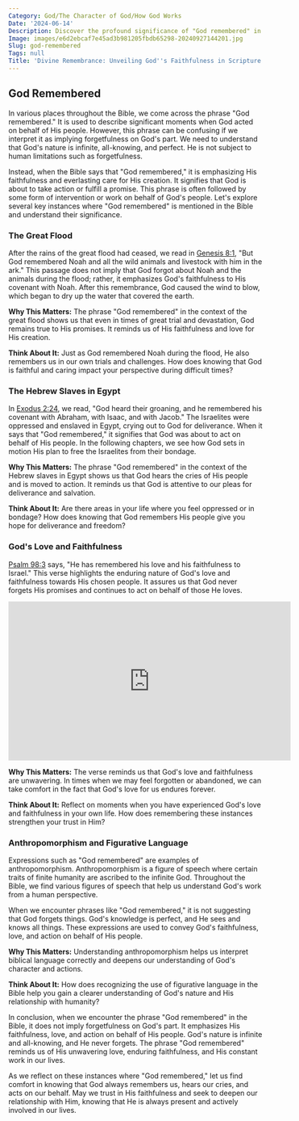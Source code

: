 ```yaml
---
Category: God/The Character of God/How God Works
Date: '2024-06-14'
Description: Discover the profound significance of "God remembered" in biblical contexts and how this concept reflects divine intervention and care. Explore the depth of meaning behind God's remembrance in times of challenge and triumph.
Image: images/e6d2ebcaf7e45ad3b981205fbdb65298-20240927144201.jpg
Slug: god-remembered
Tags: null
Title: 'Divine Remembrance: Unveiling God''s Faithfulness in Scripture'
---
```


## God Remembered

In various places throughout the Bible, we come across the phrase "God remembered." It is used to describe significant moments when God acted on behalf of His people. However, this phrase can be confusing if we interpret it as implying forgetfulness on God's part. We need to understand that God's nature is infinite, all-knowing, and perfect. He is not subject to human limitations such as forgetfulness.

Instead, when the Bible says that "God remembered," it is emphasizing His faithfulness and everlasting care for His creation. It signifies that God is about to take action or fulfill a promise. This phrase is often followed by some form of intervention or work on behalf of God's people. Let's explore several key instances where "God remembered" is mentioned in the Bible and understand their significance.

### The Great Flood

After the rains of the great flood had ceased, we read in [Genesis 8:1](https://www.bibleref.com/Genesis/8/Genesis-8-1.html), "But God remembered Noah and all the wild animals and livestock with him in the ark." This passage does not imply that God forgot about Noah and the animals during the flood; rather, it emphasizes God's faithfulness to His covenant with Noah. After this remembrance, God caused the wind to blow, which began to dry up the water that covered the earth.

**Why This Matters:** The phrase "God remembered" in the context of the great flood shows us that even in times of great trial and devastation, God remains true to His promises. It reminds us of His faithfulness and love for His creation.

**Think About It:** Just as God remembered Noah during the flood, He also remembers us in our own trials and challenges. How does knowing that God is faithful and caring impact your perspective during difficult times?

### The Hebrew Slaves in Egypt

In [Exodus 2:24](https://www.bibleref.com/Exodus/2/Exodus-2-24.html), we read, "God heard their groaning, and he remembered his covenant with Abraham, with Isaac, and with Jacob." The Israelites were oppressed and enslaved in Egypt, crying out to God for deliverance. When it says that "God remembered," it signifies that God was about to act on behalf of His people. In the following chapters, we see how God sets in motion His plan to free the Israelites from their bondage.

**Why This Matters:** The phrase "God remembered" in the context of the Hebrew slaves in Egypt shows us that God hears the cries of His people and is moved to action. It reminds us that God is attentive to our pleas for deliverance and salvation.

**Think About It:** Are there areas in your life where you feel oppressed or in bondage? How does knowing that God remembers His people give you hope for deliverance and freedom?

### God's Love and Faithfulness

[Psalm 98:3](https://www.bibleref.com/Psalm/98/Psalm-98-3.html) says, "He has remembered his love and his faithfulness to Israel." This verse highlights the enduring nature of God's love and faithfulness towards His chosen people. It assures us that God never forgets His promises and continues to act on behalf of those He loves.


<iframe width="560" height="315" src="https://www.youtube.com/embed/6CzaLOydr8U" frameborder="0" allow="autoplay; encrypted-media" allowfullscreen></iframe>


**Why This Matters:** The verse reminds us that God's love and faithfulness are unwavering. In times when we may feel forgotten or abandoned, we can take comfort in the fact that God's love for us endures forever.

**Think About It:** Reflect on moments when you have experienced God's love and faithfulness in your own life. How does remembering these instances strengthen your trust in Him?

### Anthropomorphism and Figurative Language

Expressions such as "God remembered" are examples of anthropomorphism. Anthropomorphism is a figure of speech where certain traits of finite humanity are ascribed to the infinite God. Throughout the Bible, we find various figures of speech that help us understand God's work from a human perspective.

When we encounter phrases like "God remembered," it is not suggesting that God forgets things. God's knowledge is perfect, and He sees and knows all things. These expressions are used to convey God's faithfulness, love, and action on behalf of His people.

**Why This Matters:** Understanding anthropomorphism helps us interpret biblical language correctly and deepens our understanding of God's character and actions.

**Think About It:** How does recognizing the use of figurative language in the Bible help you gain a clearer understanding of God's nature and His relationship with humanity?

In conclusion, when we encounter the phrase "God remembered" in the Bible, it does not imply forgetfulness on God's part. It emphasizes His faithfulness, love, and action on behalf of His people. God's nature is infinite and all-knowing, and He never forgets. The phrase "God remembered" reminds us of His unwavering love, enduring faithfulness, and His constant work in our lives.

As we reflect on these instances where "God remembered," let us find comfort in knowing that God always remembers us, hears our cries, and acts on our behalf. May we trust in His faithfulness and seek to deepen our relationship with Him, knowing that He is always present and actively involved in our lives.